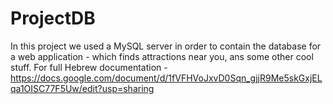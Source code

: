# ProjectDB
In this project we used a MySQL server in order to contain the database for a web application - which finds attractions near you, ans some other cool stuff.
For full Hebrew documentation - https://docs.google.com/document/d/1fVFHVoJxvD0Sqn_gjjR9Me5skGxjELqa1OISC77F5Uw/edit?usp=sharing
